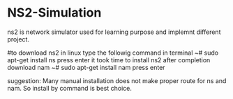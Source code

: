 # NS2-Simulation
ns2 is network simulator used for learning purpose and implemnt different project.

#to download ns2 in linux type the followig command in terminal
~# sudo apt-get install ns
press enter
it took time to install ns2
after completion download nam
~# sudo apt-get install nam
press enter

suggestion:
Many manual installation does not make proper route for ns and nam. So install by command is best choice. 
